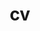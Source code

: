 ---
layout: none #cv
permalink: /cv/
title: cv
nav: true
nav_order: 4
redirect_to: "../assets/pdf/CV_Hojeong.pdf"
cv_pdf: ../assets/pdf/CV_Hojeong.pdf
description: This is a description of the page. You can modify it in '_pages/cv.md'. You can also change or remove the top pdf download button.
toc:
  # sidebar: left
---